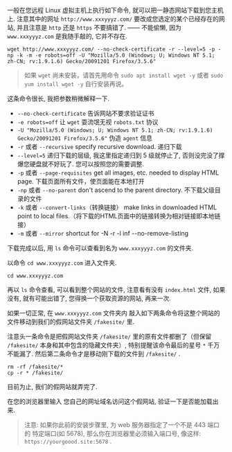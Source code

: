 一般在您远程 Linux 虚拟主机上执行如下命令, 就可以把一静态网站下载到您主机上. 注意其中的网址 `http://www.xxxyyyz.com/` 要改成您选定的某个已经存在的网站, 并且注意是 `http` 还是 `https` 不要搞错了. —— 不能偷懒, 因为 `www.xxxyyyz.com` 是我随手敲的, 它并不存在.
```
wget http://www.xxxyyyz.com/ --no-check-certificate -r --level=5 -p -np -k -m -e robots=off -U "Mozilla/5.0 (Windows; U; Windows NT 5.1; zh-CN; rv:1.9.1.6) Gecko/20091201 Firefox/3.5.6"
```
> 如果 `wget` 尚未安装，请首先用命令 `sudo apt install wget -y` 或者 `sudo yum install wget -y` 自行安装再说。

这条命令很长, 我把参数稍微解释一下.
- `--no-check-certificate` 告诉网站不要求验证证书
- `-e robots=off`  让 `wget` 耍流氓无视 `robots.txt` 协议
- `-U "Mozilla/5.0 (Windows; U; Windows NT 5.1; zh-CN; rv:1.9.1.6) Gecko/20091201 Firefox/3.5.6"` 伪造 `agent` 信息
- `-r` 或者 `--recursive` specify recursive download. 递归下载
- `--level=5` 递归下载的层级, 我这里指定递归到 5 级就停止了, 否则没完没了撑爆您硬盘就不好玩了. 您可以按照您的需要调整.
- `-p` 或者 `--page-requisites` get all images, etc. needed to display HTML page. 下载页面所有文件，使页面能在本地打开
- `-np` 或者 `--no-parent` don't ascend to the parent directory. 不下载父级目录的文件
- `-k` 或者 `--convert-links`（转换链接） make links in downloaded HTML point to local files.（将下载的HTML页面中的链接转换为相对链接即本地链接）
- `-m` 或者 `--mirror`  shortcut for -N -r -l inf --no-remove-listing

下载完成以后, 用 `ls` 命令可以查看到名为 `www.xxxyyyz.com` 的文件夹.

以命令 `cd www.xxxyyyz.com` 进入文件夹. 

```
cd www.xxxyyyz.com
```

再以 `ls` 命令查看, 可以看到整个网站的文件, 注意看有没有 `index.html` 文件, 如果没有, 就有可能出错了, 您得换一个获取资源的网站, 再来一次.

如果一切正常, 在 `www.xxxyyyz.com` 文件夹内 敲入如下两条命令将这整个网站的文件移动到我们的假网站文件夹 `/fakesite/` 里.

注意头一条命令是把假网站文件夹 `/fakesite/` 里的原有文件都删了（但保留 `/fakesite/` 本身和其中包含的隐藏文件夹）, 特别提醒该命令最后的星号 `*` 千万不能漏了. 然后第二条命令才是移动刚下载的文件到 `/fakesite/` .
```
rm -rf /fakesite/*
cp -r * /fakesite/
```
目前为止, 我们的假网站就弄完了. 

在您的浏览器里输入 您自己的网址域名访问这个假网站, 验证一下是否能加载出来.

> 注意: 如果你此前的安装步骤里, 为 web 服务器指定了一个不是 443 端口的 特定端口(如 5678), 那么你在浏览器里必须输入端口号, 像这样: `https://yourgoood.site:5678` .
